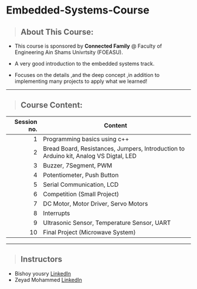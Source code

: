 # Embedded-Systems-Course


> ## **About This Course:**

- This course is sponsored by **Connected Family** @ Faculty of Engineering Ain Shams Univrtsity (FOEASU).

- A very good introduction to the embedded systems track.

- Focuses on the details ,and the deep concept ,in addition to implementing many projects to apply what we learned! 

---

> ## **Course Content:**

|  Session no.  |                Content                 |
|--------------:|----------------------------------------|
|              1|  Programming basics using c++ |
|              2|  Bread Board, Resistances, Jumpers, Introduction to Arduino kit, Analog VS Digtal, LED  |
|              3|  Buzzer, 7Segment, PWM  |
|              4|  Potentiometer, Push Button  |
|              5|  Serial Communication, LCD  |
|              6|  Competition (Small Project)  |
|              7|  DC Motor, Motor Driver, Servo Motors  |
|              8|  Interrupts  |
|              9|  Ultrasonic Sensor, Temperature Sensor, UART  |
|             10|  Final Project (Microwave System)  |

---

> ## **Instructors**

- Bishoy yousry 
  [LinkedIn](https://www.linkedin.com/in/bishoy-yousry/)
- Zeyad Mohammed 
  [LinkedIn](https://www.linkedin.com/search/results/all/?heroEntityKey=urn%3Ali%3Afsd_profile%3AACoAAC9SoBcB3ikvRTlnYoMynKldxtkebHOLPQs&keywords=zeyad%20mohamed&origin=RICH_QUERY_SUGGESTION&position=0&searchId=45ce8f20-c639-40f8-a989-f12b73f49b88&sid=f6n)

